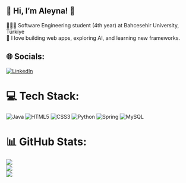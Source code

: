 ## 💫 Hi, I’m Aleyna!  👋

👩🏻‍💻 Software Engineering student (4th year) at Bahcesehir University, Türkiye<br/>
🎨 I love building web apps, exploring AI, and learning new frameworks.<br/>



## 🌐 Socials:
[![LinkedIn](https://img.shields.io/badge/LinkedIn-%230077B5.svg?logo=linkedin&logoColor=white)](http://linkedin.com/in/aleyna-kılıç-ab71ab303) 

# 💻 Tech Stack:
![Java](https://img.shields.io/badge/java-%23ED8B00.svg?style=flat&logo=openjdk&logoColor=white) ![HTML5](https://img.shields.io/badge/html5-%23E34F26.svg?style=flat&logo=html5&logoColor=white) ![CSS3](https://img.shields.io/badge/css3-%231572B6.svg?style=flat&logo=css3&logoColor=white) ![Python](https://img.shields.io/badge/python-3670A0?style=flat&logo=python&logoColor=ffdd54) ![Spring](https://img.shields.io/badge/spring-%236DB33F.svg?style=flat&logo=spring&logoColor=white) ![MySQL](https://img.shields.io/badge/mysql-4479A1.svg?style=flat&logo=mysql&logoColor=white)
# 📊 GitHub Stats:
![](https://github-readme-stats.vercel.app/api?username=Aleynaklc&theme=omni&hide_border=false&include_all_commits=true&count_private=false)<br/>
![](https://nirzak-streak-stats.vercel.app/?user=Aleynaklc&theme=omni&hide_border=false)<br/>
![](https://github-readme-stats.vercel.app/api/top-langs/?username=Aleynaklc&theme=omni&hide_border=false&include_all_commits=true&count_private=false&layout=compact)

